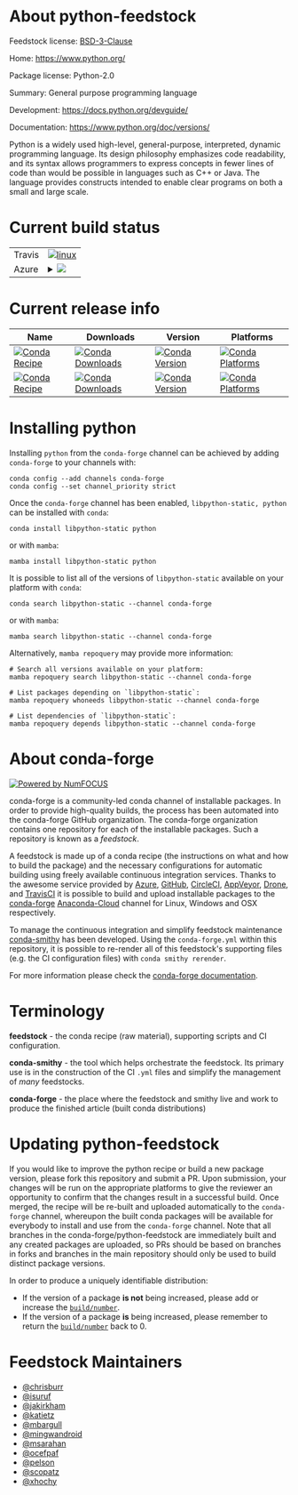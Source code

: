 About python-feedstock
======================

Feedstock license: [BSD-3-Clause](https://github.com/conda-forge/python-feedstock/blob/main/LICENSE.txt)

Home: https://www.python.org/

Package license: Python-2.0

Summary: General purpose programming language

Development: https://docs.python.org/devguide/

Documentation: https://www.python.org/doc/versions/

Python is a widely used high-level, general-purpose, interpreted, dynamic
programming language. Its design philosophy emphasizes code
readability, and its syntax allows programmers to express concepts in
fewer lines of code than would be possible in languages such as C++ or
Java. The language provides constructs intended to enable clear programs
on both a small and large scale.


Current build status
====================


<table><tr>
    <td>Travis</td>
    <td>
      <a href="https://app.travis-ci.com/conda-forge/python-feedstock">
        <img alt="linux" src="https://img.shields.io/travis/com/conda-forge/python-feedstock/main.svg?label=Linux">
      </a>
    </td>
  </tr>
    
  <tr>
    <td>Azure</td>
    <td>
      <details>
        <summary>
          <a href="https://dev.azure.com/conda-forge/feedstock-builds/_build/latest?definitionId=4155&branchName=main">
            <img src="https://dev.azure.com/conda-forge/feedstock-builds/_apis/build/status/python-feedstock?branchName=main">
          </a>
        </summary>
        <table>
          <thead><tr><th>Variant</th><th>Status</th></tr></thead>
          <tbody><tr>
              <td>linux_64_build_typedebugchannel_targetsconda-forge_python_debug</td>
              <td>
                <a href="https://dev.azure.com/conda-forge/feedstock-builds/_build/latest?definitionId=4155&branchName=main">
                  <img src="https://dev.azure.com/conda-forge/feedstock-builds/_apis/build/status/python-feedstock?branchName=main&jobName=linux&configuration=linux%20linux_64_build_typedebugchannel_targetsconda-forge_python_debug" alt="variant">
                </a>
              </td>
            </tr><tr>
              <td>linux_64_build_typereleasechannel_targetsconda-forge_main</td>
              <td>
                <a href="https://dev.azure.com/conda-forge/feedstock-builds/_build/latest?definitionId=4155&branchName=main">
                  <img src="https://dev.azure.com/conda-forge/feedstock-builds/_apis/build/status/python-feedstock?branchName=main&jobName=linux&configuration=linux%20linux_64_build_typereleasechannel_targetsconda-forge_main" alt="variant">
                </a>
              </td>
            </tr><tr>
              <td>linux_aarch64_build_typedebugchannel_targetsconda-forge_python_debug</td>
              <td>
                <a href="https://dev.azure.com/conda-forge/feedstock-builds/_build/latest?definitionId=4155&branchName=main">
                  <img src="https://dev.azure.com/conda-forge/feedstock-builds/_apis/build/status/python-feedstock?branchName=main&jobName=linux&configuration=linux%20linux_aarch64_build_typedebugchannel_targetsconda-forge_python_debug" alt="variant">
                </a>
              </td>
            </tr><tr>
              <td>linux_aarch64_build_typereleasechannel_targetsconda-forge_main</td>
              <td>
                <a href="https://dev.azure.com/conda-forge/feedstock-builds/_build/latest?definitionId=4155&branchName=main">
                  <img src="https://dev.azure.com/conda-forge/feedstock-builds/_apis/build/status/python-feedstock?branchName=main&jobName=linux&configuration=linux%20linux_aarch64_build_typereleasechannel_targetsconda-forge_main" alt="variant">
                </a>
              </td>
            </tr><tr>
              <td>linux_ppc64le_build_typedebugchannel_targetsconda-forge_python_debug</td>
              <td>
                <a href="https://dev.azure.com/conda-forge/feedstock-builds/_build/latest?definitionId=4155&branchName=main">
                  <img src="https://dev.azure.com/conda-forge/feedstock-builds/_apis/build/status/python-feedstock?branchName=main&jobName=linux&configuration=linux%20linux_ppc64le_build_typedebugchannel_targetsconda-forge_python_debug" alt="variant">
                </a>
              </td>
            </tr><tr>
              <td>linux_ppc64le_build_typereleasechannel_targetsconda-forge_main</td>
              <td>
                <a href="https://dev.azure.com/conda-forge/feedstock-builds/_build/latest?definitionId=4155&branchName=main">
                  <img src="https://dev.azure.com/conda-forge/feedstock-builds/_apis/build/status/python-feedstock?branchName=main&jobName=linux&configuration=linux%20linux_ppc64le_build_typereleasechannel_targetsconda-forge_main" alt="variant">
                </a>
              </td>
            </tr><tr>
              <td>osx_64_build_typedebugchannel_targetsconda-forge_python_debug</td>
              <td>
                <a href="https://dev.azure.com/conda-forge/feedstock-builds/_build/latest?definitionId=4155&branchName=main">
                  <img src="https://dev.azure.com/conda-forge/feedstock-builds/_apis/build/status/python-feedstock?branchName=main&jobName=osx&configuration=osx%20osx_64_build_typedebugchannel_targetsconda-forge_python_debug" alt="variant">
                </a>
              </td>
            </tr><tr>
              <td>osx_64_build_typereleasechannel_targetsconda-forge_main</td>
              <td>
                <a href="https://dev.azure.com/conda-forge/feedstock-builds/_build/latest?definitionId=4155&branchName=main">
                  <img src="https://dev.azure.com/conda-forge/feedstock-builds/_apis/build/status/python-feedstock?branchName=main&jobName=osx&configuration=osx%20osx_64_build_typereleasechannel_targetsconda-forge_main" alt="variant">
                </a>
              </td>
            </tr><tr>
              <td>osx_arm64_build_typedebugchannel_targetsconda-forge_python_debug</td>
              <td>
                <a href="https://dev.azure.com/conda-forge/feedstock-builds/_build/latest?definitionId=4155&branchName=main">
                  <img src="https://dev.azure.com/conda-forge/feedstock-builds/_apis/build/status/python-feedstock?branchName=main&jobName=osx&configuration=osx%20osx_arm64_build_typedebugchannel_targetsconda-forge_python_debug" alt="variant">
                </a>
              </td>
            </tr><tr>
              <td>osx_arm64_build_typereleasechannel_targetsconda-forge_main</td>
              <td>
                <a href="https://dev.azure.com/conda-forge/feedstock-builds/_build/latest?definitionId=4155&branchName=main">
                  <img src="https://dev.azure.com/conda-forge/feedstock-builds/_apis/build/status/python-feedstock?branchName=main&jobName=osx&configuration=osx%20osx_arm64_build_typereleasechannel_targetsconda-forge_main" alt="variant">
                </a>
              </td>
            </tr><tr>
              <td>win_64</td>
              <td>
                <a href="https://dev.azure.com/conda-forge/feedstock-builds/_build/latest?definitionId=4155&branchName=main">
                  <img src="https://dev.azure.com/conda-forge/feedstock-builds/_apis/build/status/python-feedstock?branchName=main&jobName=win&configuration=win%20win_64_" alt="variant">
                </a>
              </td>
            </tr>
          </tbody>
        </table>
      </details>
    </td>
  </tr>
</table>

Current release info
====================

| Name | Downloads | Version | Platforms |
| --- | --- | --- | --- |
| [![Conda Recipe](https://img.shields.io/badge/recipe-libpython--static-green.svg)](https://anaconda.org/conda-forge/libpython-static) | [![Conda Downloads](https://img.shields.io/conda/dn/conda-forge/libpython-static.svg)](https://anaconda.org/conda-forge/libpython-static) | [![Conda Version](https://img.shields.io/conda/vn/conda-forge/libpython-static.svg)](https://anaconda.org/conda-forge/libpython-static) | [![Conda Platforms](https://img.shields.io/conda/pn/conda-forge/libpython-static.svg)](https://anaconda.org/conda-forge/libpython-static) |
| [![Conda Recipe](https://img.shields.io/badge/recipe-python-green.svg)](https://anaconda.org/conda-forge/python) | [![Conda Downloads](https://img.shields.io/conda/dn/conda-forge/python.svg)](https://anaconda.org/conda-forge/python) | [![Conda Version](https://img.shields.io/conda/vn/conda-forge/python.svg)](https://anaconda.org/conda-forge/python) | [![Conda Platforms](https://img.shields.io/conda/pn/conda-forge/python.svg)](https://anaconda.org/conda-forge/python) |

Installing python
=================

Installing `python` from the `conda-forge` channel can be achieved by adding `conda-forge` to your channels with:

```
conda config --add channels conda-forge
conda config --set channel_priority strict
```

Once the `conda-forge` channel has been enabled, `libpython-static, python` can be installed with `conda`:

```
conda install libpython-static python
```

or with `mamba`:

```
mamba install libpython-static python
```

It is possible to list all of the versions of `libpython-static` available on your platform with `conda`:

```
conda search libpython-static --channel conda-forge
```

or with `mamba`:

```
mamba search libpython-static --channel conda-forge
```

Alternatively, `mamba repoquery` may provide more information:

```
# Search all versions available on your platform:
mamba repoquery search libpython-static --channel conda-forge

# List packages depending on `libpython-static`:
mamba repoquery whoneeds libpython-static --channel conda-forge

# List dependencies of `libpython-static`:
mamba repoquery depends libpython-static --channel conda-forge
```


About conda-forge
=================

[![Powered by
NumFOCUS](https://img.shields.io/badge/powered%20by-NumFOCUS-orange.svg?style=flat&colorA=E1523D&colorB=007D8A)](https://numfocus.org)

conda-forge is a community-led conda channel of installable packages.
In order to provide high-quality builds, the process has been automated into the
conda-forge GitHub organization. The conda-forge organization contains one repository
for each of the installable packages. Such a repository is known as a *feedstock*.

A feedstock is made up of a conda recipe (the instructions on what and how to build
the package) and the necessary configurations for automatic building using freely
available continuous integration services. Thanks to the awesome service provided by
[Azure](https://azure.microsoft.com/en-us/services/devops/), [GitHub](https://github.com/),
[CircleCI](https://circleci.com/), [AppVeyor](https://www.appveyor.com/),
[Drone](https://cloud.drone.io/welcome), and [TravisCI](https://travis-ci.com/)
it is possible to build and upload installable packages to the
[conda-forge](https://anaconda.org/conda-forge) [Anaconda-Cloud](https://anaconda.org/)
channel for Linux, Windows and OSX respectively.

To manage the continuous integration and simplify feedstock maintenance
[conda-smithy](https://github.com/conda-forge/conda-smithy) has been developed.
Using the ``conda-forge.yml`` within this repository, it is possible to re-render all of
this feedstock's supporting files (e.g. the CI configuration files) with ``conda smithy rerender``.

For more information please check the [conda-forge documentation](https://conda-forge.org/docs/).

Terminology
===========

**feedstock** - the conda recipe (raw material), supporting scripts and CI configuration.

**conda-smithy** - the tool which helps orchestrate the feedstock.
                   Its primary use is in the construction of the CI ``.yml`` files
                   and simplify the management of *many* feedstocks.

**conda-forge** - the place where the feedstock and smithy live and work to
                  produce the finished article (built conda distributions)


Updating python-feedstock
=========================

If you would like to improve the python recipe or build a new
package version, please fork this repository and submit a PR. Upon submission,
your changes will be run on the appropriate platforms to give the reviewer an
opportunity to confirm that the changes result in a successful build. Once
merged, the recipe will be re-built and uploaded automatically to the
`conda-forge` channel, whereupon the built conda packages will be available for
everybody to install and use from the `conda-forge` channel.
Note that all branches in the conda-forge/python-feedstock are
immediately built and any created packages are uploaded, so PRs should be based
on branches in forks and branches in the main repository should only be used to
build distinct package versions.

In order to produce a uniquely identifiable distribution:
 * If the version of a package **is not** being increased, please add or increase
   the [``build/number``](https://docs.conda.io/projects/conda-build/en/latest/resources/define-metadata.html#build-number-and-string).
 * If the version of a package **is** being increased, please remember to return
   the [``build/number``](https://docs.conda.io/projects/conda-build/en/latest/resources/define-metadata.html#build-number-and-string)
   back to 0.

Feedstock Maintainers
=====================

* [@chrisburr](https://github.com/chrisburr/)
* [@isuruf](https://github.com/isuruf/)
* [@jakirkham](https://github.com/jakirkham/)
* [@katietz](https://github.com/katietz/)
* [@mbargull](https://github.com/mbargull/)
* [@mingwandroid](https://github.com/mingwandroid/)
* [@msarahan](https://github.com/msarahan/)
* [@ocefpaf](https://github.com/ocefpaf/)
* [@pelson](https://github.com/pelson/)
* [@scopatz](https://github.com/scopatz/)
* [@xhochy](https://github.com/xhochy/)

